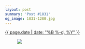 ```yaml
---
layout: post
summary: 'Post #1831'
og_image: 1831-1280.jpg
---
```


<p>
 <time>
  <a href="/1831">
   {{ page.date | date: "%B %-d, %Y" }}
  </a>
 </time>
 <a href="/1831">
  <figure data-taken="4/20/2024">
   <img sizes="(min-width: 700px) 50vw, calc(100vw - 2rem)" src="{{ site.assets_url }}/1831-640.jpg" srcset="{{ site.assets_url }}/1831-320.jpg 320w, {{ site.assets_url }}/1831-640.jpg 640w, {{ site.assets_url }}/1831-960.jpg 960w, {{ site.assets_url }}/1831-1280.jpg 1280w"/>
  </figure>
 </a>
</p>
